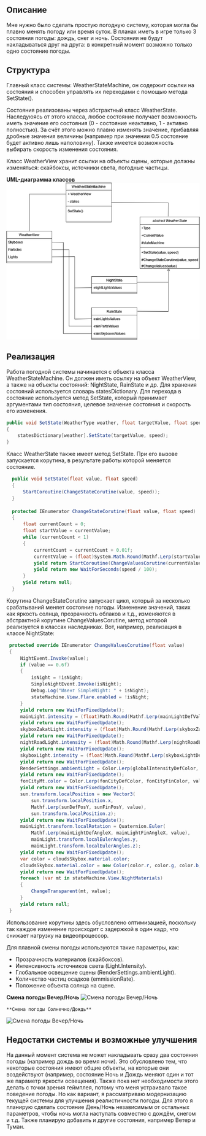  ## Описание

  Мне нужно было сделать простую погодную систему, которая могла бы плавно менять погоду или время суток. В планах иметь в игре только 3 состояния погоды: дождь, снег и ночь. Состояния не будут накладываться друг на друга: в конкретный момент возможно только одно состояние погоды.

  ## Структура

  Главный класс системы: WeatherStateMachine, он содержит ссылки на состояния и способен управлять их переходами с помощью метода SetState().

  Состояния реализованы через абстрактный класс WeatherState. Наследуюясь от этого класса, любое состояние получает возможность иметь значение его состояния (0 - состояние неактивно, 1 - активно полностью). За счёт этого можно плавно изменять значение, прибавляя дробные значения величины (например при значении 0.5 состояние будет активно лишь наполовину). Также имеется возможность выбирать скорость изменения состояния.

  Класс WeatherView хранит ссылки на объекты сцены, которые должны изменяться: скайбоксы, источники света, погодные частицы.

  **UML-диаграмма классов**
  ![UML-диаграмма классов](https://github.com/slavker99/Weather-StateMachine/blob/main/WeatherStateMachine(1).drawio.png?raw=true)

  ## Реализация

  Работа погодной системы начинается с объекта класса WeatherStateMachine. Он должен иметь ссылку на объект WeatherView, а также на объекты состояний: NightState, RainState и др. Для хранения состояний используется словарь statesDictionary.
  Для перехода в состояние используется метод SetState, который принимает аргументами тип состояния, целевое значение состояния и скорость его изменения.

  ```c#
  public void SetState(WeatherType weather, float targetValue, float speed)
  {
      statesDictionary[weather].SetState(targetValue, speed);
  }
  ```

  Класс WeatherState также имеет метод SetState. При его вызове запускается корутина, в результате работы которой меняется состояние.

  ```c#
    public void SetState(float value, float speed)
    {
        StartCoroutine(ChangeStateCorutine(value, speed));
    }

    protected IEnumerator ChangeStateCorutine(float value, float speed)
    {
        float currentCount = 0;
        float startValue = currentValue;
        while (currentCount < 1)
        {
            currentCount = currentCount + 0.01f;
            currentValue = (float)System.Math.Round(Mathf.Lerp(startValue, value, currentCount), 2);
            yield return StartCoroutine(ChangeValuesCorutine(currentValue));
            yield return new WaitForSeconds(speed / 100);
        }
        yield return null;
    }
  ```

  Корутина ChangeStateCorutine запускает цикл, который за несколько срабатываний меняет состояние погоды. Изменение значений, таких как яркость солнца, прозрачность облаков и т.д., изменяются в абстрактной  корутине ChangeValuesCorutine, метод которой реализуется в классах наследниках. Вот, например, реализация в классе NightState:

  ```c#
   protected override IEnumerator ChangeValuesCorutine(float value)
   {
       NightEvent.Invoke(value);
       if (value == 0.6f)
       {
           isNight = !isNight;
           SimpleNightEvent.Invoke(isNight);
           Debug.Log("Ивент SimpleNight: " + isNight);
           stateMachine.View.Flare.enabled = !isNight;
       }
       yield return new WaitForFixedUpdate();
       mainLight.intensity = (float)Math.Round(Mathf.Lerp(mainLightDefVal, mainLightFinVal, value), 2);
       yield return new WaitForFixedUpdate();
       skyboxZakatLight.intensity = (float)Math.Round(Mathf.Lerp(skyboxZakatDefVal, skyboxZakatFinVal, value), 2);
       yield return new WaitForFixedUpdate();
       nightRoadLight.intensity = (float)Math.Round(Mathf.Lerp(nightRoadLightDefVal, nightRoadLightFinVal, value), 2);
       yield return new WaitForFixedUpdate();
       skyboxLight.intensity = (float)Math.Round(Mathf.Lerp(skyboxLightDefVal, skyboxLightFinVal, value), 2);
       yield return new WaitForFixedUpdate();
       RenderSettings.ambientLight = Color.Lerp(globalIntensityDefColor, globalIntensityFinColor, value);
       yield return new WaitForFixedUpdate();
       fonCityMt.color = Color.Lerp(fonCityDefColor, fonCityFinColor, value);
       yield return new WaitForFixedUpdate();
       sun.transform.localPosition = new Vector3(
           sun.transform.localPosition.x,
           Mathf.Lerp(sunDefPosY, sunFinPosY, value),
           sun.transform.localPosition.z);
       yield return new WaitForFixedUpdate();
       mainLight.transform.localRotation = Quaternion.Euler(
           Mathf.Lerp(mainLightDefAngleX, mainLightFinAngleX, value),
           mainLight.transform.localEulerAngles.y,
           mainLight.transform.localEulerAngles.z);
       yield return new WaitForFixedUpdate();
       var color = cloudsSkybox.material.color;
       cloudsSkybox.material.color = new Color(color.r, color.g, color.b, Mathf.Lerp(cloudsDefTransp, cloudsFinalTransp, value));
       yield return new WaitForFixedUpdate();
       foreach (var mt in stateMachine.View.NightMaterials)
       {
           ChangeTransparent(mt, value);
       }
       yield return null;
   }
  ```

  Использование корутины здесь обусловлено оптимизацией, поскольку так каждое изменение происходит с задержкой в один кадр, что снижает нагрузку на видеопроцессор.
  
  Для плавной смены погоды используются такие параметры, как:

  + Прозрачность материалов (скайбоксов).
  + Интенсивность источников света (Light.Intensity).
  + Глобальное освещение сцены (RenderSettings.ambientLight).
  + Количество частиц осадков (emmissionRate).
  + Положение объекта солнца на сцене.

  **Смена погоды Вечер/Ночь**
  ![Смена погоды Вечер/Ночь](Night.gif)

    **Смена погоды Солнечно/Дождь**
  ![Смена погоды Вечер/Ночь](Rain.gif)



  ## Недостатки системы и возможные улучшения

  На данный момент система не может накладывать сразу два состояния погоды (например дождь во время ночи). Это обусловлено тем, что некоторые состояния имеют общие объекты, на которые они воздействуют (например, состояние Ночь и Дождь меняют один и тот же параметр яркости освещения). Также пока нет необходимости этого делать с точки зрения геймплея, потому что меня устраивало такое поведение погоды. Но как вариант, я рассматриваю модернизацию текущей системы для улучшения реалистичности погоды. Для этого я планирую сделать состояние День/Ночь независимым от остальных параметров, чтобы ночь могла наступать совместно с дождём, снегом и т.д. Также планирую добавить и другие состояния, например Ветер и Туман.

  


